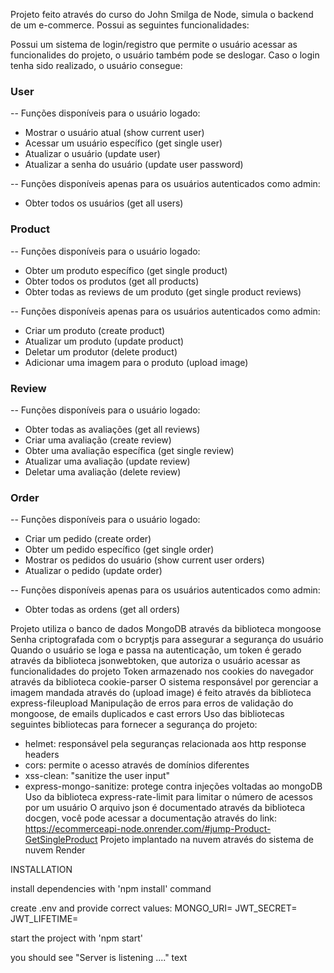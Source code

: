Projeto feito através do curso do John Smilga de Node, simula o backend de um e-commerce. Possui as seguintes funcionalidades:

Possui um sistema de login/registro que permite o usuário acessar as funcionalides do projeto, o usuário também pode se deslogar.
Caso o login tenha sido realizado, o usuário consegue:

### User
-- Funções disponíveis para o usuário logado:
- Mostrar o usuário atual (show current user) 
- Acessar um usuário específico (get single user)
- Atualizar o usuário (update user) 
- Atualizar a senha do usuário (update user password)

-- Funções disponíveis apenas para os usuários autenticados como admin:
- Obter todos os usuários (get all users)

### Product
-- Funções disponíveis para o usuário logado:
- Obter um produto específico (get single product)
- Obter todos os produtos (get all products)
- Obter todas as reviews de um produto (get single product reviews)

-- Funções disponíveis apenas para os usuários autenticados como admin:
- Criar um produto (create product) 
- Atualizar um produto (update product) 
- Deletar um produtor (delete product) 
- Adicionar uma imagem para o produto (upload image)

### Review
-- Funções disponíveis para o usuário logado:
- Obter todas as avaliações (get all reviews)
- Criar uma avaliação (create review)
- Obter uma avaliação específica (get single review)
- Atualizar uma avaliação (update review)
- Deletar uma avaliação (delete review)

### Order
-- Funções disponíveis para o usuário logado:
- Criar um pedido (create order)
- Obter um pedido específico (get single order)
- Mostrar os pedidos do usuário (show current user orders)
- Atualizar o pedido (update order)

-- Funções disponíveis apenas para os usuários autenticados como admin:
- Obter todas as ordens (get all orders)

Projeto utiliza o banco de dados MongoDB através da biblioteca mongoose
Senha criptografada com o bcryptjs para assegurar a segurança do usuário
Quando o usuário se loga e passa na autenticação, um token é gerado através da biblioteca jsonwebtoken, que autoriza o usuário acessar as funcionalidades do projeto 
Token armazenado nos cookies do navegador através da biblioteca cookie-parser
O sistema responsável por gerenciar a imagem mandada através do (upload image) é feito através da biblioteca express-fileupload
Manipulação de erros para erros de validação do mongoose, de emails duplicados e cast errors
Uso das bibliotecas seguintes bibliotecas para fornecer a segurança do projeto:
- helmet: responsável pela seguranças relacionada aos http response headers
- cors: permite o acesso através de domínios diferentes
- xss-clean: "sanitize the user input" 
- express-mongo-sanitize: protege contra injeções voltadas ao mongoDB
Uso da biblioteca express-rate-limit para limitar o número de acessos por um usuário
O arquivo json é documentado através da biblioteca docgen, você pode acessar a documentação através do link: https://ecommerceapi-node.onrender.com/#jump-Product-GetSingleProduct
Projeto implantado na nuvem através do sistema de nuvem Render

INSTALLATION

install dependencies with 'npm install' command

create .env and provide correct values: 
MONGO_URI=
JWT_SECRET=
JWT_LIFETIME=

start the project with 'npm start'

you should see "Server is listening ...." text
